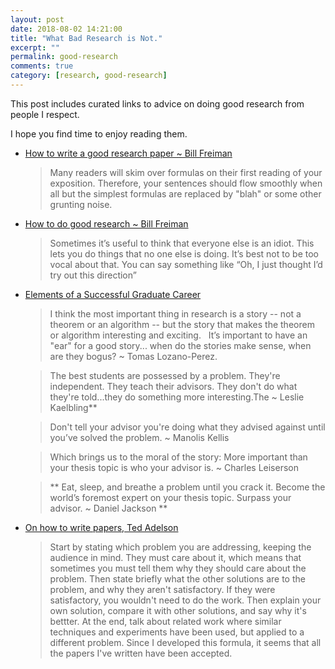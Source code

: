 ```yaml
---
layout: post
date: 2018-08-02 14:21:00
title: "What Bad Research is Not."
excerpt: ""
permalink: good-research
comments: true
category: [research, good-research]
---
```

This post includes curated links to advice on doing good research from people I respect.

I hope you find time to enjoy reading them.

+ [How to write a good research paper ~ Bill Freiman](https://www.cc.gatech.edu/~parikh/citizenofcvpr/static/slides/freeman_how_to_write_papers.pdf)

  > Many readers will skim over formulas on their first reading of your exposition. Therefore, your sentences should flow smoothly when all but the simplest formulas are replaced by "blah" or some other grunting noise.

+ [How to do good research ~ Bill Freiman](http://people.csail.mit.edu/billf/publications/How_To_Do_Research.pdf)

    > Sometimes it’s useful to think that everyone else is an idiot. This lets you do things that no one else is doing. It’s best not to be too vocal about that. You can say something like “Oh, I just thought I’d try out this direction”

+ [Elements of a Successful Graduate Career](http://people.csail.mit.edu/billf/talks/10minFreeman2013.pdf)

    > I think the most important thing in research is a story -- not a theorem or an algorithm -- but the story that makes the theorem or algorithm interesting and exciting.   It’s important to have an "ear" for a good story... when do the stories make sense, when are they bogus? ~ Tomas Lozano-Perez.

    > The best students are possessed by a problem. They're independent. They teach their advisors. They don't do what they're told...they do something more interesting.The ~ Leslie Kaelbling**

    > Don't tell your advisor you're doing what they advised against until you’ve solved the problem. ~ Manolis Kellis

    > Which brings us to the moral of the story: More important than your thesis topic is who your advisor is. ~ Charles Leiserson  

    > ** Eat, sleep, and breathe a problem until you crack it. Become the world’s foremost expert on your thesis topic. Surpass your advisor.  ~ Daniel Jackson **

+ [On how to write papers, Ted Adelson](http://www.ai.mit.edu/courses/6.899/papers/ted.htm)
    >  Start by stating which problem you are addressing, keeping the audience in mind.  They must care about it, which means that sometimes you must tell them why they should care about the problem.  Then state briefly what the other solutions are to the problem, and why they aren't satisfactory.  If they were satisfactory, you wouldn't need to do the work.  Then explain your own solution, compare it with other solutions, and say why it's bettter.  At the end, talk about related work where similar techniques and experiments have been used, but applied to a different problem.  Since I developed this formula, it seems that all the papers I've written have been accepted.

